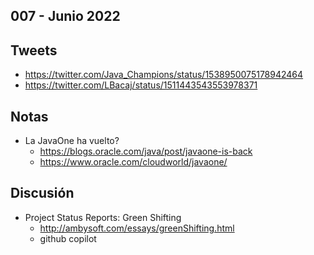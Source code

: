 007 - Junio 2022
--

## Tweets

* https://twitter.com/Java_Champions/status/1538950075178942464
* https://twitter.com/LBacaj/status/1511443543553978371

## Notas

* La JavaOne ha vuelto? 
  - https://blogs.oracle.com/java/post/javaone-is-back 
  - https://www.oracle.com/cloudworld/javaone/

## Discusión

* Project Status Reports: Green Shifting
  - http://ambysoft.com/essays/greenShifting.html
  - github copilot
